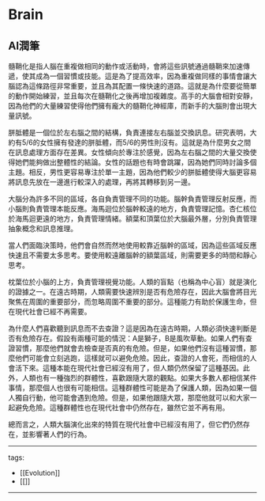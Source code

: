 # Brain

## AI潤筆
髓鞘化是指人腦在重複做相同的動作或活動時，會將這些訊號通過髓鞘來加速傳遞，使其成為一個習慣或技能。這是為了提高效率，因為重複做同樣的事情會讓大腦認為這條路徑非常重要，並且為其配置一條快速的道路。這就是為什麼要從簡單的動作開始練習，並且每次在髓鞘化之後再增加複雜度。高手的大腦會相對安靜，因為他們的大量練習使得他們擁有龐大的髓鞘化神經庫，而新手的大腦則會出現大量訊號。

胼胝體是一個位於左右腦之間的結構，負責連接左右腦並交換訊息。研究表明，大約有5/6的女性擁有發達的胼胝體，而5/6的男性則沒有。這就是為什麼男女之間在訊息處理方面存在差異。女性傾向於專注於感覺，因為左右腦之間的大量交換使得她們能夠做出整體性的結論。女性的話題也有時會跳躍，因為她們同時討論多個主題。相反，男性更容易專注於單一主題，因為他們較少的胼胝體使得大腦更容易將訊息先放在一邊進行較深入的處理，再將其轉移到另一邊。

大腦分為許多不同的區域，各自負責管理不同的功能。腦幹負責管理反射反應，而小腦則負責管理本能反應。海馬迴位於腦幹較遠的地方，負責管理記憶。杏仁核位於海馬迴更遠的地方，負責管理情緒。額葉和頂葉位於大腦最外層，分別負責管理抽象概念和訊息推理。

當人們面臨決策時，他們會自然而然地使用較靠近腦幹的區域，因為這些區域反應快速且不需要太多思考。要使用較遠離腦幹的額葉區域，則需要更多的時間和靜心思考。

枕葉位於小腦的上方，負責管理視覺功能。人類的盲點（也稱為中心盲）就是演化的證據之一。在遠古時期，人類需要快速辨別是否有危險存在，因此大腦會將目光聚焦在周圍的重要部分，而忽略周圍不重要的部分。這種能力有助於保護生命，但在現代社會已經不再需要。

為什麼人們喜歡聽到訊息而不去查證？這是因為在遠古時期，人類必須快速判斷是否有危險存在。假設有兩種可能的情況：A是獅子，B是風吹草動。如果人們有查證習慣，那麼他們就會去檢查是否真的有危險。但是，如果他們沒有這種習慣，那麼他們可能會立刻逃跑，這樣就可以避免危險。因此，查證的人會死，而相信的人會活下來。這種本能在現代社會已經沒有用了，但人類仍然保留了這種基因。此外，人類也有一種強烈的群體性，喜歡跟隨大眾的觀點。如果大多數人都相信某件事情，那麼個人也很有可能相信。這種群體性可能是為了保護人類，因為如果一個人獨自行動，他可能會遇到危險。但是，如果他跟隨大眾，那麼他就可以和大家一起避免危險。這種群體性也在現代社會中仍然存在，雖然它並不再有用。

總而言之，人類大腦演化出來的特質在現代社會中已經沒有用了，但它們仍然存在，並影響著人們的行為。


---
tags:
  - [[Evolution]]
  - [[]]
---
